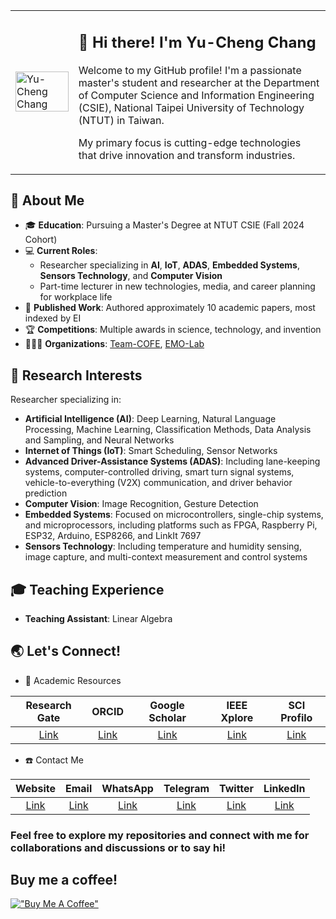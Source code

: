 <div align="center">
    <table cellspacing="0" cellpadding="0">
        <tr>
            <td width="20%">
                <img src="https://avatars.githubusercontent.com/u/45489725?v=4" width="100%" alt="Yu-Cheng Chang">
            </td>
            <td width="80%">
                <h2>👋 Hi there! I'm Yu-Cheng Chang</h2>
                <p>Welcome to my GitHub profile! I'm a passionate master's student and researcher at the Department of Computer Science and Information Engineering (CSIE), National Taipei University of Technology (NTUT) in Taiwan.</p>
                <p>My primary focus is cutting-edge technologies that drive innovation and transform industries.</p>
            </td>
        </tr>
    </table>
</div>

## 🌟 About Me

- 🎓 **Education**: Pursuing a Master's Degree at NTUT CSIE (Fall 2024 Cohort)
- 💻 **Current Roles**:
  - Researcher specializing in **AI**, **IoT**, **ADAS**, **Embedded Systems**, **Sensors Technology**, and **Computer Vision**
  - Part-time lecturer in new technologies, media, and career planning for workplace life
- 📝 **Published Work**: Authored approximately 10 academic papers, most indexed by EI
- 🏆 **Competitions**: Multiple awards in science, technology, and invention
- 🧑🏻‍💻 **Organizations**: [Team-COFE](https://github.com/TEAM-COFE), [EMO-Lab](https://github.com/EMO-Labs)
## 🔬 Research Interests

Researcher specializing in:
- **Artificial Intelligence (AI)**: Deep Learning, Natural Language Processing, Machine Learning, Classification Methods, Data Analysis and Sampling, and Neural Networks
- **Internet of Things (IoT)**: Smart Scheduling, Sensor Networks
- **Advanced Driver-Assistance Systems (ADAS)**: Including lane-keeping systems, computer-controlled driving, smart turn signal systems, vehicle-to-everything (V2X) communication, and driver behavior prediction
- **Computer Vision**: Image Recognition, Gesture Detection
- **Embedded Systems**: Focused on microcontrollers, single-chip systems, and microprocessors, including platforms such as FPGA, Raspberry Pi, ESP32, Arduino, ESP8266, and LinkIt 7697
- **Sensors Technology**: Including temperature and humidity sensing, image capture, and multi-context measurement and control systems

## 🎓 Teaching Experience

- **Teaching Assistant**: Linear Algebra

## 🌏 Let's Connect!

- 🔬 Academic Resources

| Research Gate | ORCID | Google Scholar | IEEE Xplore | SCI Profilo |
| :-----------: | :---: | :------------: | :---------: | :---------: |
| [Link](https://www.researchgate.net/profile/Yu-Cheng-Chang-14) | [Link](https://orcid.org/0000-0003-1301-9192) | [Link](https://scholar.google.com/citations?user=-SWWt7kAAAAJ&hl=zh-TW) | [Link](https://ieeexplore.ieee.org/author/37089901051) | [Link](https://www.google.com/url?q=https%3A%2F%2Fsciprofiles.com%2Fprofile%2F3276587&sa=D&sntz=1&usg=AOvVaw1LMsszK3IrrtDMltRzsLzF) |

- ☎️ Contact Me

| Website | Email | WhatsApp | Telegram | Twitter | LinkedIn |
| :-----: | :---: | :------: | :------: | :-----: | :------: |
| [Link](https://www.yucheng208.net) | [Link](mailto:yucheng208@outlook.com) | [Link](https://api.whatsapp.com/send/?phone=886975265171&text&type=phone_number&app_absent=0) | [Link](https://t.me/Ryan_0208) | [Link](https://twitter.com/YuCheng208) | [Link](https://www.linkedin.com/in/yu-cheng-chang/) |

### Feel free to explore my repositories and connect with me for collaborations and discussions or to say hi! </br>

## Buy me a coffee!
[!["Buy Me A Coffee"](https://www.buymeacoffee.com/assets/img/custom_images/orange_img.png)](https://www.buymeacoffee.com/yucheng0208)
